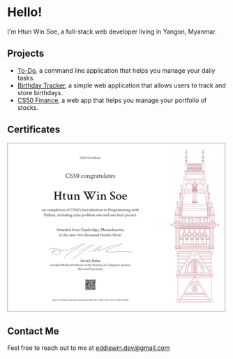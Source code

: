 # Hello!

I'm Htun Win Soe, a full-stack web developer living in Yangon, Myanmar.

## Projects

* [To-Do](https://github.com/eddie-96/To-do-List-App), a command line application that helps you manage your daliy tasks.
* [Birthday Tracker](https://github.com/eddie-96/birthdays), a simple web application  that allows users to track and store birthdays.
* [CS50 Finance](https://finance-itta.onrender.com), a web app that helps you manage your portfolio of stocks.

## Certificates

![Certificate for completing an introduction to programming with Python](assets/cs50.png)

## Contact Me

Feel free to reach out to me at [eddiewin.dev@gmail.com](mailto:eddiewin.dev@gmail.com)